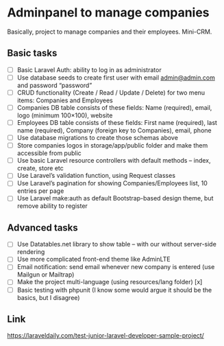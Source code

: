 # Adminpanel to manage companies
Basically, project to manage companies and their employees. Mini-CRM.

## Basic tasks
* [ ] Basic Laravel Auth: ability to log in as administrator
* [ ] Use database seeds to create first user with email admin@admin.com and password “password”
* [ ] CRUD functionality (Create / Read / Update / Delete) for two menu items: Companies and Employees
* [ ] Companies DB table consists of these fields: Name (required), email, logo (minimum 100×100), website
* [ ] Employees DB table consists of these fields: First name (required), last name (required), Company (foreign key to Companies), email, phone
* [ ] Use database migrations to create those schemas above
* [ ] Store companies logos in storage/app/public folder and make them accessible from public
* [ ] Use basic Laravel resource controllers with default methods – index, create, store etc
* [ ] Use Laravel’s validation function, using Request classes
* [ ] Use Laravel’s pagination for showing Companies/Employees list, 10 entries per page
* [ ] Use Laravel make:auth as default Bootstrap-based design theme, but remove ability to register

## Advanced tasks
* [ ] Use Datatables.net library to show table – with our without server-side rendering
* [ ] Use more complicated front-end theme like AdminLTE
* [ ] Email notification: send email whenever new company is entered (use Mailgun or Mailtrap)
* [ ] Make the project multi-language (using resources/lang folder) [x]
* [ ] Basic testing with phpunit (I know some would argue it should be the basics, but I disagree)

## Link
https://laraveldaily.com/test-junior-laravel-developer-sample-project/